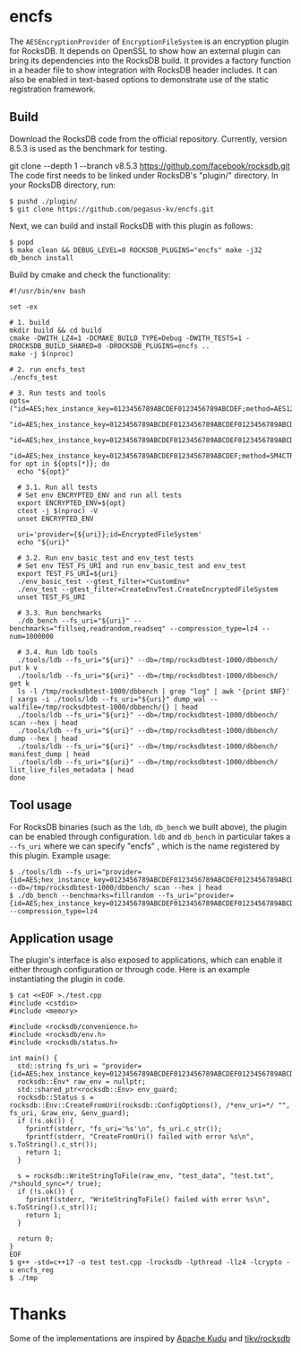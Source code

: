 # encfs

The `AESEncryptionProvider` of `EncryptionFileSystem` is an encryption plugin for RocksDB. It depends on OpenSSL to show how an external plugin can bring its dependencies into the RocksDB build. It provides a factory function in a header file to show integration with RocksDB header includes. It can also be enabled in text-based options to demonstrate use of the static registration framework.

## Build
Download the RocksDB code from the official repository. Currently, version 8.5.3 is used as the benchmark for testing.

git clone --depth 1 --branch v8.5.3 https://github.com/facebook/rocksdb.git
The code first needs to be linked under RocksDB's "plugin/" directory. In your RocksDB directory, run:

```
$ pushd ./plugin/
$ git clone https://github.com/pegasus-kv/encfs.git
```

Next, we can build and install RocksDB with this plugin as follows:

```
$ popd
$ make clean && DEBUG_LEVEL=0 ROCKSDB_PLUGINS="encfs" make -j32 db_bench install
```

Build by cmake and check the functionality:
```
#!/usr/bin/env bash

set -ex

# 1. build
mkdir build && cd build
cmake -DWITH_LZ4=1 -DCMAKE_BUILD_TYPE=Debug -DWITH_TESTS=1 -DROCKSDB_BUILD_SHARED=0 -DROCKSDB_PLUGINS=encfs ..
make -j $(nproc)

# 2. run encfs_test
./encfs_test

# 3. Run tests and tools
opts=("id=AES;hex_instance_key=0123456789ABCDEF0123456789ABCDEF;method=AES128CTR"
      "id=AES;hex_instance_key=0123456789ABCDEF0123456789ABCDEF0123456789ABCDEF;method=AES192CTR"
      "id=AES;hex_instance_key=0123456789ABCDEF0123456789ABCDEF0123456789ABCDEF0123456789ABCDEF;method=AES256CTR"
      "id=AES;hex_instance_key=0123456789ABCDEF0123456789ABCDEF;method=SM4CTR")
for opt in ${opts[*]}; do
  echo "${opt}"

  # 3.1. Run all tests
  # Set env ENCRYPTED_ENV and run all tests
  export ENCRYPTED_ENV=${opt}
  ctest -j $(nproc) -V
  unset ENCRYPTED_ENV

  uri='provider={${uri}};id=EncryptedFileSystem'
  echo "${uri}"

  # 3.2. Run env_basic_test and env_test tests
  # Set env TEST_FS_URI and run env_basic_test and env_test
  export TEST_FS_URI=${uri}
  ./env_basic_test --gtest_filter=*CustomEnv*
  ./env_test --gtest_filter=CreateEnvTest.CreateEncryptedFileSystem
  unset TEST_FS_URI

  # 3.3. Run benchmarks
  ./db_bench --fs_uri="${uri}" --benchmarks="fillseq,readrandom,readseq" --compression_type=lz4 --num=1000000

  # 3.4. Run ldb tools
  ./tools/ldb --fs_uri="${uri}" --db=/tmp/rocksdbtest-1000/dbbench/ put k v
  ./tools/ldb --fs_uri="${uri}" --db=/tmp/rocksdbtest-1000/dbbench/ get k
  ls -l /tmp/rocksdbtest-1000/dbbench | grep "log" | awk '{print $NF}' | xargs -i ./tools/ldb --fs_uri="${uri}" dump_wal --walfile=/tmp/rocksdbtest-1000/dbbench/{} | head
  ./tools/ldb --fs_uri="${uri}" --db=/tmp/rocksdbtest-1000/dbbench/ scan --hex | head
  ./tools/ldb --fs_uri="${uri}" --db=/tmp/rocksdbtest-1000/dbbench/ dump --hex | head
  ./tools/ldb --fs_uri="${uri}" --db=/tmp/rocksdbtest-1000/dbbench/ manifest_dump | head
  ./tools/ldb --fs_uri="${uri}" --db=/tmp/rocksdbtest-1000/dbbench/ list_live_files_metadata | head
done
```

## Tool usage

For RocksDB binaries (such as the `ldb`, `db_bench` we built above), the plugin can be enabled through configuration. `ldb` and `db_bench` in particular takes a `--fs_uri` where we can specify "encfs" , which is the name registered by this plugin. Example usage:

```
$ ./tools/ldb --fs_uri="provider={id=AES;hex_instance_key=0123456789ABCDEF0123456789ABCDEF0123456789ABCDEF0123456789ABCDEF;method=AES256CTR};id=EncryptedFileSystem" --db=/tmp/rocksdbtest-1000/dbbench/ scan --hex | head
$ ./db_bench --benchmarks=fillrandom --fs_uri="provider={id=AES;hex_instance_key=0123456789ABCDEF0123456789ABCDEF0123456789ABCDEF0123456789ABCDEF;method=AES256CTR};id=EncryptedFileSystem" --compression_type=lz4
```

## Application usage

The plugin's interface is also exposed to applications, which can enable it either through configuration or through code. Here is an example instantiating the plugin in code.

```
$ cat <<EOF >./test.cpp
#include <cstdio>
#include <memory>

#include <rocksdb/convenience.h>
#include <rocksdb/env.h>
#include <rocksdb/status.h>

int main() {
  std::string fs_uri = "provider={id=AES;hex_instance_key=0123456789ABCDEF0123456789ABCDEF0123456789ABCDEF0123456789ABCDEF;method=AES256CTR};id=EncryptedFileSystem";
  rocksdb::Env* raw_env = nullptr;
  std::shared_ptr<rocksdb::Env> env_guard;
  rocksdb::Status s = rocksdb::Env::CreateFromUri(rocksdb::ConfigOptions(), /*env_uri=*/ "", fs_uri, &raw_env, &env_guard);
  if (!s.ok()) {
    fprintf(stderr, "fs_uri='%s'\n", fs_uri.c_str());
    fprintf(stderr, "CreateFromUri() failed with error %s\n", s.ToString().c_str());
    return 1;
  }

  s = rocksdb::WriteStringToFile(raw_env, "test_data", "test.txt", /*should_sync=*/ true);
  if (!s.ok()) {
    fprintf(stderr, "WriteStringToFile() failed with error %s\n", s.ToString().c_str());
    return 1;
  }

  return 0;
}
EOF
$ g++ -std=c++17 -o test test.cpp -lrocksdb -lpthread -llz4 -lcrypto -u encfs_reg
$ ./tmp
```

# Thanks

Some of the implementations are inspired by [Apache Kudu](https://github.com/apache/kudu) and [tikv/rocksdb](https://github.com/tikv/rocksdb)
